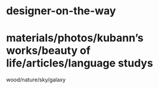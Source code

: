 # designer-on-the-way
materials/photos/kubann’s works/beauty of life/articles/language studys
=========================================================================
wood/nature/sky/galaxy
